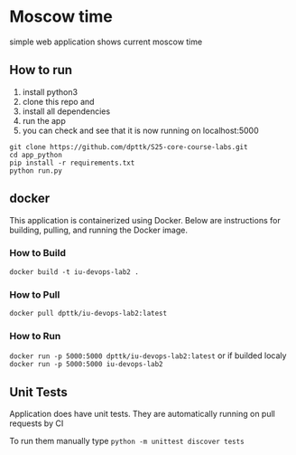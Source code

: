 # Moscow time
simple web application shows current moscow time

## How to run

1. install python3 
2. clone this repo and
3. install all dependencies
4. run the app 
5. you can check and see that it is now running on localhost:5000

```
git clone https://github.com/dpttk/S25-core-course-labs.git
cd app_python
pip install -r requirements.txt
python run.py
```

## docker 
This application is containerized using Docker. Below are instructions for building, pulling, and running the Docker image.

### How to Build
`docker build -t iu-devops-lab2 .`
### How to Pull
`docker pull dpttk/iu-devops-lab2:latest`
### How to Run 
`docker run -p 5000:5000 dpttk/iu-devops-lab2:latest`
or if builded localy
`docker run -p 5000:5000 iu-devops-lab2`

## Unit Tests

Application does have unit tests. They are automatically running on pull requests by CI

To run them manually type `python -m unittest discover tests`

